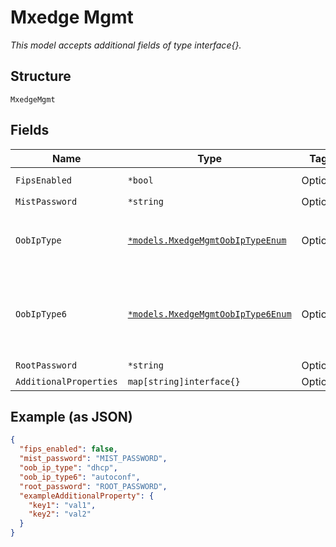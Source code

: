 
# Mxedge Mgmt

*This model accepts additional fields of type interface{}.*

## Structure

`MxedgeMgmt`

## Fields

| Name | Type | Tags | Description |
|  --- | --- | --- | --- |
| `FipsEnabled` | `*bool` | Optional | **Default**: `false` |
| `MistPassword` | `*string` | Optional | - |
| `OobIpType` | [`*models.MxedgeMgmtOobIpTypeEnum`](../../doc/models/mxedge-mgmt-oob-ip-type-enum.md) | Optional | enum: `dhcp`, `disabled`, `static`<br>**Default**: `"dhcp"` |
| `OobIpType6` | [`*models.MxedgeMgmtOobIpType6Enum`](../../doc/models/mxedge-mgmt-oob-ip-type-6-enum.md) | Optional | enum: `autoconf`, `dhcp`, `disabled`, `static`<br>**Default**: `"autoconf"` |
| `RootPassword` | `*string` | Optional | - |
| `AdditionalProperties` | `map[string]interface{}` | Optional | - |

## Example (as JSON)

```json
{
  "fips_enabled": false,
  "mist_password": "MIST_PASSWORD",
  "oob_ip_type": "dhcp",
  "oob_ip_type6": "autoconf",
  "root_password": "ROOT_PASSWORD",
  "exampleAdditionalProperty": {
    "key1": "val1",
    "key2": "val2"
  }
}
```

